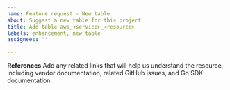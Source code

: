 ```yaml
---
name: Feature request - New table
about: Suggest a new table for this project
title: Add table aws_<service>_<resource>
labels: enhancement, new table
assignees: ''

---
```


**References**
Add any related links that will help us understand the resource, including vendor documentation, related GitHub issues, and Go SDK documentation.
